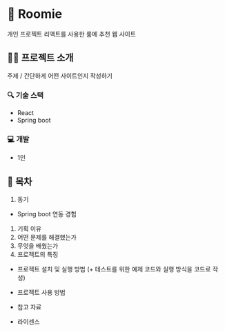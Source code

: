 # :two_men_holding_hands: Roomie
개인 프로젝트
리액트를 사용한 룸메 추천 웹 사이트

## :teacher: 프로젝트 소개
주제 / 간단하게 어떤 사이트인지 작성하기

### :mag: 기술 스택
+ React
+ Spring boot

### :computer: 개발
+ 1인

## :paperclip: 목차
1. 동기
+ Spring boot 연동 경험
1. 기획 이유
2. 어떤 문제를 해결했는가
3. 무엇을 배웠는가
4. 프로젝트의 특징

* 프로젝트 설치 및 실행 방법 (+ 테스트를 위한 예제 코드와 실행 방식을 코드로 작성)
* 프로젝트 사용 방법

* 참고 자료
* 라이센스